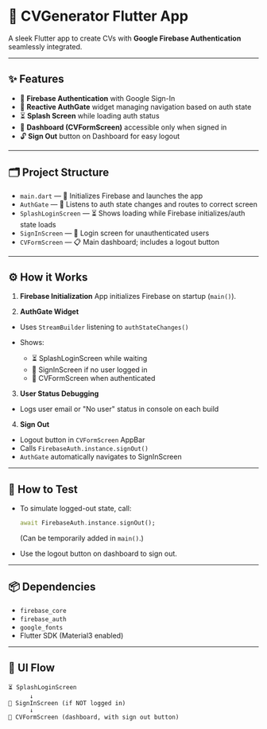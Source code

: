
# 🚀 CVGenerator Flutter App

A sleek Flutter app to create CVs with **Google Firebase Authentication** seamlessly integrated.

---

## ✨ Features

* 🔐 **Firebase Authentication** with Google Sign-In
* 🔄 **Reactive AuthGate** widget managing navigation based on auth state
* ⏳ **Splash Screen** while loading auth status
* 📄 **Dashboard (CVFormScreen)** accessible only when signed in
* 🔓 **Sign Out** button on Dashboard for easy logout

---

## 🗂️ Project Structure

* `main.dart` — 🚀 Initializes Firebase and launches the app
* `AuthGate` — 🚦 Listens to auth state changes and routes to correct screen
* `SplashLoginScreen` — ⏳ Shows loading while Firebase initializes/auth state loads
* `SignInScreen` — 🔑 Login screen for unauthenticated users
* `CVFormScreen` — 📋 Main dashboard; includes a logout button

---

## ⚙️ How it Works

1. **Firebase Initialization**
   App initializes Firebase on startup (`main()`).

2. **AuthGate Widget**

  * Uses `StreamBuilder` listening to `authStateChanges()`
  * Shows:

    * ⏳ SplashLoginScreen while waiting
    * 🔐 SignInScreen if no user logged in
    * 🎉 CVFormScreen when authenticated

3. **User Status Debugging**

  * Logs user email or "No user" status in console on each build

4. **Sign Out**

  * Logout button in `CVFormScreen` AppBar
  * Calls `FirebaseAuth.instance.signOut()`
  * `AuthGate` automatically navigates to SignInScreen

---

## 🧪 How to Test

* To simulate logged-out state, call:

  ```dart
  await FirebaseAuth.instance.signOut();
  ```

  (Can be temporarily added in `main()`.)

* Use the logout button on dashboard to sign out.

---

## 📦 Dependencies

* `firebase_core`
* `firebase_auth`
* `google_fonts`
* Flutter SDK (Material3 enabled)

---

## 🔄 UI Flow

```plaintext
⏳ SplashLoginScreen
      ↓
🔐 SignInScreen (if NOT logged in)
      ↓
🎉 CVFormScreen (dashboard, with sign out button)
```


